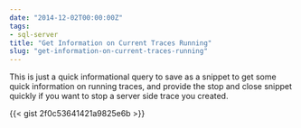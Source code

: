 ```yaml
---
date: "2014-12-02T00:00:00Z"
tags:
- sql-server
title: "Get Information on Current Traces Running"
slug: "get-information-on-current-traces-running"
---
```


This is just a quick informational query to save as a snippet to get some quick information on running traces, and provide the stop and close snippet quickly if you want to stop a server side trace you created.

{{< gist 2f0c53641421a9825e6b >}}
